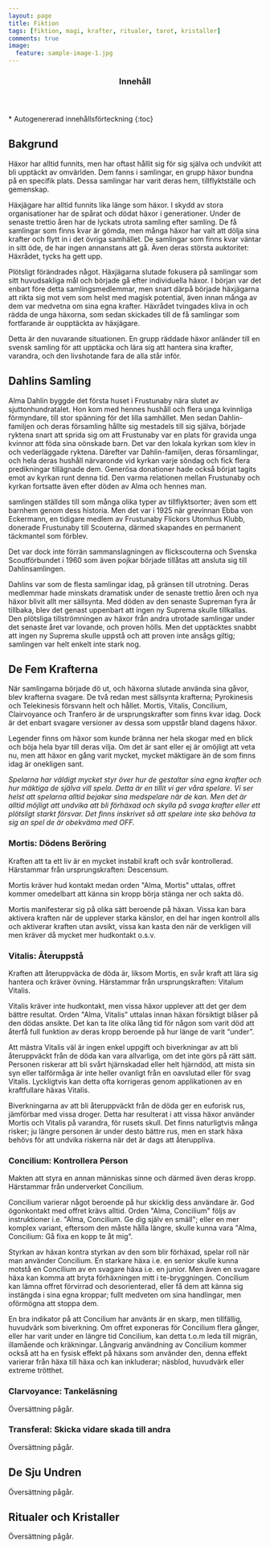```yaml
---
layout: page
title: Fiktion
tags: [fiktion, magi, krafter, ritualer, tarot, kristaller]
comments: true
image:
  feature: sample-image-1.jpg
---
```


<section id="table-of-contents" class="toc">
  <header>
    <h3>Innehåll</h3>
  </header>
<div id="drawer" markdown="1">
*  Autogenererad innehållsförteckning
{:toc}
</div>
</section><!-- /#table-of-contents -->

## Bakgrund

Häxor har alltid funnits, men har oftast hållit sig för sig själva och undvikit att bli upptäckt av omvärlden. Dem fanns i samlingar, en grupp häxor bundna på en specifik plats. Dessa samlingar har varit deras hem, tillflyktställe och gemenskap.

Häxjägare har alltid funnits lika länge som häxor. I skydd av stora organisationer har de spårat och dödat häxor i generationer. Under de senaste trettio åren har de lyckats utrota samling efter samling. De få samlingar som finns kvar är gömda, men många häxor har valt att dölja sina krafter och flytt in i det övriga samhället. De samlingar som finns kvar väntar in sitt öde, de har ingen annanstans att gå. Även deras största auktoritet: Häxrådet, tycks ha gett upp.

Plötsligt förändrades något. Häxjägarna slutade fokusera på samlingar som sitt huvudsakliga mål och började gå efter individuella häxor. I början var det enbart före detta samlingsmedlemmar, men snart därpå började häxjägarna att rikta sig mot vem som helst med magisk potential, även innan många av dem var medvetna om sina egna krafter. Häxrådet tvingades kliva in och rädda de unga häxorna, som sedan skickades till de få samlingar som fortfarande är oupptäckta av häxjägare.

Detta är den nuvarande situationen. En grupp räddade häxor anländer till en svensk samling för att upptäcka och lära sig att hantera sina krafter, varandra, och den livshotande fara de alla står inför.

## Dahlins Samling

Alma Dahlin byggde det första huset i Frustunaby nära slutet av sjuttonhundratalet. Hon kom med hennes hushåll och flera unga kvinnliga förmyndare, till stor spänning för det lilla samhället. Men sedan Dahlin-familjen och deras församling hållte sig mestadels till sig själva, började ryktena snart att sprida sig om att Frustunaby var en plats för gravida unga kvinnor att föda sina oönskade barn. Det var den lokala kyrkan som klev in och vederläggade ryktena. Därefter var Dahlin-familjen, deras församlingar, och hela deras hushåll närvaronde vid kyrkan varje söndag och fick flera predikningar tillägnade dem. Generösa donationer hade också börjat tagits emot av kyrkan runt denna tid. Den varma relationen mellan Frustunaby och kyrkan fortsatte även efter döden av Alma och hennes man.

samlingen ställdes till som många olika typer av tillflyktsorter; även som ett barnhem genom dess historia. Men det var i 1925 när grevinnan Ebba von Eckermann, en tidigare medlem av Frustunaby Flickors Utomhus Klubb, donerade Frustunaby till Scouterna, därmed skapandes en permanent täckmantel som förblev.

Det var dock inte förrän sammanslagningen av flickscouterna och Svenska Scoutförbundet i 1960 som även pojkar började tillåtas att ansluta sig till Dahlinsamlingen.

Dahlins var som de flesta samlingar idag, på gränsen till utrotning. Deras medlemmar hade minskats dramatisk under de senaste trettio åren och nya häxor blivit allt mer sällsynta. Med döden av den senaste Supreman fyra år tillbaka, blev det genast uppenbart att ingen ny Suprema skulle tillkallas. Den plötsliga tillströmningen av häxor från andra utrotade samlingar under det senaste året var lovande, och proven hölls. Men det upptäcktes snabbt att ingen ny Suprema skulle uppstå och att proven inte ansågs giltig; samlingen var helt enkelt inte stark nog.

## De Fem Krafterna

När samlingarna började dö ut, och häxorna slutade använda sina gåvor, blev krafterna svagare. De två redan mest sällsynta krafterna; Pyrokinesis och Telekinesis försvann helt och hållet. Mortis, Vitalis, Concilium, Clairvoyance och Tranfero är de ursprungskrafter som finns kvar idag. Dock är det enbart svagare versioner av dessa som uppstår bland dagens häxor.

Legender finns om häxor som kunde bränna ner hela skogar med en blick och böja hela byar till deras vilja. Om det är sant eller ej är omöjligt att veta nu, men att häxor en gång varit mycket, mycket mäktigare än de som finns idag är onekligen sant. 

*Spelarna har väldigt mycket styr över hur de gestaltar sina egna krafter och hur mäktiga de själva vill spela. Detta är en tillit vi ger våra spelare. Vi ser helst att spelarna alltid bejakar sina medspelare när de kan. Men det är alltid möjligt att undvika att bli förhäxad och skylla på svaga krafter eller ett plötsligt starkt försvar. Det finns inskrivet så att spelare inte ska behöva ta sig an spel de är obekväma med OFF.*

### Mortis: Dödens Beröring

Kraften att ta ett  liv är en mycket instabil kraft och svår kontrollerad. Härstammar från ursprungskraften: Descensum.

Mortis kräver hud kontakt medan orden "Alma, Mortis" uttalas, offret kommer omedelbart att känna sin kropp börja stänga ner och sakta dö.

Mortis manifesterar sig på olika sätt beroende på häxan. Vissa kan bara aktivera kraften när de upplever starka känslor, en del har ingen kontroll alls och aktiverar kraften utan avsikt, vissa kan kasta den när de verkligen vill men kräver då mycket mer hudkontakt o.s.v.

### Vitalis: Återuppstå

Kraften att återuppväcka de döda är, liksom Mortis, en svår kraft att lära sig hantera och kräver övning. Härstammar från ursprungskraften: Vitalum Vitalis.

Vitalis kräver inte hudkontakt, men vissa häxor upplever att det ger dem bättre resultat. Orden "Alma, Vitalis" uttalas innan häxan försiktigt blåser på den dödas ansikte. Det kan ta lite olika lång tid för någon som varit död att återfå full funktion av deras kropp beroende på hur länge de varit “under”.

Att mästra Vitalis väl är ingen enkel uppgift och biverkningar av att bli återuppväckt från de döda kan vara allvarliga, om det inte görs på rätt sätt. Personen riskerar att bli svårt hjärnskadad eller helt hjärndöd, att mista sin syn eller talförmåga är inte heller ovanligt från en oavslutad eller för svag Vitalis. Lyckligtvis kan detta ofta korrigeras genom applikationen av en kraftfullare häxas Vitalis.

Biverkningarna av att bli återuppväckt från de döda ger en euforisk rus, jämförbar med vissa droger. Detta har resulterat i att vissa häxor använder Mortis och Vitalis på varandra, för rusets skull. Det finns naturligtvis många risker; ju längre personen är under desto bättre rus, men en stark häxa behövs för att undvika riskerna när det är dags att återuppliva.

### Concilium: Kontrollera Person

Makten att styra en annan människas sinne och därmed även deras kropp. Härstammar från underverket Concilium.

Concilium varierar något beroende på hur skicklig dess användare är. God ögonkontakt med offret krävs alltid. Orden "Alma, Concilium" följs av instruktioner i.e. "Alma, Concilium. Ge dig själv en smäll"; eller en mer komplex variant, eftersom den måste hålla längre, skulle kunna vara "Alma, Concilium: Gå fixa en kopp te åt mig". 

Styrkan av häxan kontra styrkan av den som blir förhäxad, spelar roll när man använder Concilium. En starkare häxa i.e. en senior skulle kunna motstå en Concilium av en svagare häxa i.e. en junior. Men även en svagare häxa kan komma att bryta förhäxningen mitt i te-bryggningen. Concilium kan lämna offret förvirrad och desorienterad, eller få dem att känna sig instängda i sina egna kroppar; fullt medveten om sina handlingar, men oförmögna att stoppa dem.

En bra indikator på att Concilium har använts är en skarp, men tillfällig, huvudvärk som biverkning. Om offret exponeras för Concilium flera gånger, eller har varit under en längre tid Concilium, kan detta t.o.m leda till migrän, illamående och kräkningar. Långvarig användning av Concilium kommer också att ha en fysisk effekt på häxans som använder den, denna effekt varierar från häxa till häxa och kan inkluderar; näsblod, huvudvärk eller extreme trötthet.

### Clarvoyance: Tankeläsning

Översättning pågår.

### Transferal: Skicka vidare skada till andra

Översättning pågår.

## De Sju Undren

Översättning pågår.

## Ritualer och Kristaller

Översättning pågår.
